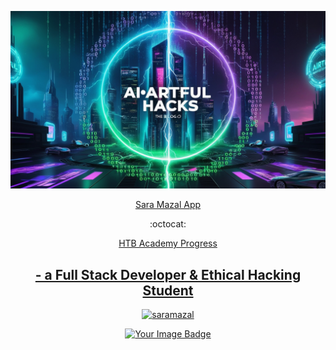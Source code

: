  ![saramazal Banner](/cover.jpg)
 <p align="center">
  <a href="https://saramazal-pwa.glitch.me/">Sara Mazal App</a>
</p> 
<p align="center">:octocat:</p>  
      <p  align="center">
        <a href="https://github.com/saramazal/ethical-hacking-study/blob/main/HackTheBoxAcademy%2FHTB-Academy-Student-Transcript-oct.pdf">HTB Academy Progress</p>

  <h2 align="center">- a Full Stack Developer & Ethical Hacking Student</h2>
    <p  align="center"> <img src="https://komarev.com/ghpvc/?username=saramazal&label=Profile%20views&color=0e75b6&style=flat" alt="saramazal" /> </p>
    <p  align="center"><img src="https://tryhackme-badges.s3.amazonaws.com/maz4l.png" alt="Your Image Badge" /></p>










                 
                  
                 

